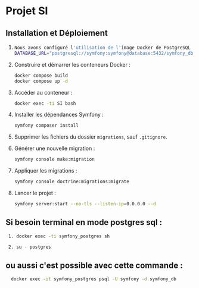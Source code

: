 # Projet SI

## Installation et Déploiement

1.  ```bash
    Nous avons configuré l'utilisation de l'image Docker de PostgreSQL dans le fichier docker-compose.yml et éventuellement dans le Dockerfile, puis nous avons ajouté cette ligne dans le fichier .env pour définir la connexion à la base de données :
    DATABASE_URL="postgresql://symfony:symfony@database:5432/symfony_db?serverVersion=15&charset=utf8"
    ```  
2. Construire et démarrer les conteneurs Docker :
   ```bash
   docker compose build
   docker compose up -d
   ```

3. Accéder au conteneur :
   ```bash
   docker exec -ti SI bash
   ```

4. Installer les dépendances Symfony :
   ```bash
   symfony composer install
   ```

5. Supprimer les fichiers du dossier `migrations`, sauf `.gitignore`.

6. Générer une nouvelle migration :
   ```bash
   symfony console make:migration
   ```

7. Appliquer les migrations :
   ```bash
   symfony console doctrine:migrations:migrate
   ```
   
8. Lancer le projet :
   ```bash
   symfony server:start --no-tls --listen-ip=0.0.0.0 --d
   ```
## Si besoin terminal en mode postgres sql :
```bash
 1. docker exec -ti symfony_postgres sh
```  
```bash
 2. su - postgres 
 ```  
 ## ou aussi c'est possible avec cette commande :
```bash
  docker exec -it symfony_postgres psql -U symfony -d symfony_db
```